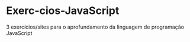 # Exerc-cios-JavaScript
3 exercícios/sites para o aprofundamento da linguagem de programação JavaScript

